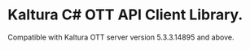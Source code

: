 # Kaltura C# OTT API Client Library.
Compatible with Kaltura OTT server version 5.3.3.14895 and above.

